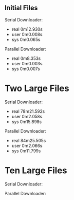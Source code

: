 

## Initial Files

 Serial Downloader:
  
 - real	0m12.930s
 - user	0m0.008s
 - sys	0m0.065s


 Parallel Downloader:
  
- real	0m8.353s
- user	0m0.003s
- sys	0m0.007s

  
 
# Two Large Files
 
 Serial Downloader:
  
 - real	78m21.592s
 - user	0m2.058s
 - sys	0m15.898s

  
 Parallel Downloader:
  
 - real	84m25.505s
 - user	0m2.066s
 - sys	0m11.799s

  
 
# Ten Large Files
 
  Serial Downloader:
  
  Parallel Downloader:
